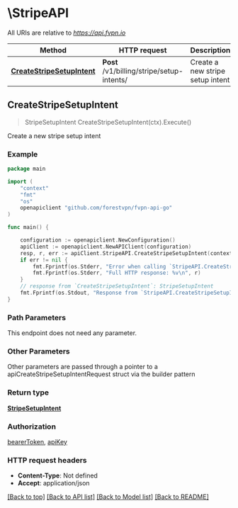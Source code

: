 # \StripeAPI

All URIs are relative to *https://api.fvpn.io*

Method | HTTP request | Description
------------- | ------------- | -------------
[**CreateStripeSetupIntent**](StripeAPI.md#CreateStripeSetupIntent) | **Post** /v1/billing/stripe/setup-intents/ | Create a new stripe setup intent



## CreateStripeSetupIntent

> StripeSetupIntent CreateStripeSetupIntent(ctx).Execute()

Create a new stripe setup intent

### Example

```go
package main

import (
	"context"
	"fmt"
	"os"
	openapiclient "github.com/forestvpn/fvpn-api-go"
)

func main() {

	configuration := openapiclient.NewConfiguration()
	apiClient := openapiclient.NewAPIClient(configuration)
	resp, r, err := apiClient.StripeAPI.CreateStripeSetupIntent(context.Background()).Execute()
	if err != nil {
		fmt.Fprintf(os.Stderr, "Error when calling `StripeAPI.CreateStripeSetupIntent``: %v\n", err)
		fmt.Fprintf(os.Stderr, "Full HTTP response: %v\n", r)
	}
	// response from `CreateStripeSetupIntent`: StripeSetupIntent
	fmt.Fprintf(os.Stdout, "Response from `StripeAPI.CreateStripeSetupIntent`: %v\n", resp)
}
```

### Path Parameters

This endpoint does not need any parameter.

### Other Parameters

Other parameters are passed through a pointer to a apiCreateStripeSetupIntentRequest struct via the builder pattern


### Return type

[**StripeSetupIntent**](StripeSetupIntent.md)

### Authorization

[bearerToken](../README.md#bearerToken), [apiKey](../README.md#apiKey)

### HTTP request headers

- **Content-Type**: Not defined
- **Accept**: application/json

[[Back to top]](#) [[Back to API list]](../README.md#documentation-for-api-endpoints)
[[Back to Model list]](../README.md#documentation-for-models)
[[Back to README]](../README.md)

